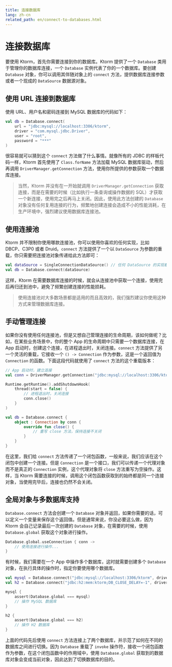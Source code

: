 ```yaml
---
title: 连接数据库
lang: zh-cn
related_path: en/connect-to-databases.html
---
```


# 连接数据库

要使用 Ktorm，首先你需要连接到你的数据库。Ktorm 提供了一个 `Database` 类用于管理你的数据库连接，一个 `Database` 实例代表了你的一个数据库。要创建 `Database` 对象，你可以调用其伴随对象上的 `connect` 方法，提供数据库连接参数或者一个现成的 `DataSource` 数据源对象。

## 使用 URL 连接到数据库

使用 URL、用户名和密码连接到 MySQL 数据库的代码如下：

````kotlin
val db = Database.connect(
    url = "jdbc:mysql://localhost:3306/ktorm", 
    driver = "com.mysql.jdbc.Driver", 
    user = "root", 
    password = "***"
)
````

很容易就可以猜到这个 `connect` 方法做了什么事情。就像所有的 JDBC 的样板代码一样，Ktorm 首先使用了 `Class.forName` 方法加载 MySQL 数据库驱动，然后再调用 `DriverManager.getConnection` 方法，使用你所提供的参数获取一个数据库连接。

> 当然，Ktorm 并没有在一开始就调用 `DriverManager.getConnection` 获取连接，而是在需要的时候（比如执行一条查询或操作数据的 SQL）才获取一个新连接，使用完之后再马上关闭。因此，使用此方法创建的 `Database` 对象没有任何复用连接的行为，频繁地创建连接会造成不小的性能消耗，在生产环境中，强烈建议使用数据库连接池。

## 使用连接池

Ktorm 并不限制你使用哪款连接池，你可以使用你喜欢的任何实现，比如 DBCP、C3P0 或者 Druid。`connect` 方法提供了一个以 `DataSource` 为参数的重载，你只需要把连接池对象传递给此方法即可：

````kotlin
val dataSource = SingleConnectionDataSource() // 任何 DataSource 的实现都可以
val db = Database.connect(dataSource)
````

这样，Ktorm 在需要数据库连接的时候，就会从连接池中获取一个连接，使用完后再归还到池中，避免了频繁创建连接的性能损耗。

> 使用连接池对大多数场景都是适用的而且高效的，我们强烈建议你使用这种方式来管理数据库连接。

## 手动管理连接

如果你没有使用任何连接池，但是又想自己管理连接的生命周期，该如何做呢？比如，在某些业务场景中，你的整个 App 的生命周期中只需要一个数据库连接，在 App 启动时，创建这个连接，在进程退出时，关闭连接。`connect` 方法提供了另一个灵活的重载，它接收一个 `() -> Connection` 作为参数，这是一个返回值为 `Connection` 的函数。下面这段代码就使用了 `connect` 方法的这个重载版本：

````kotlin
// App 启动时，建立连接
val conn = DriverManager.getConnection("jdbc:mysql://localhost:3306/ktorm")

Runtime.getRuntime().addShutdownHook(
    thread(start = false) {
        // 进程退出时，关闭连接
        conn.close()
    }
)

val db = Database.connect {
    object : Connection by conn {
        override fun close() {
            // 重写 close 方法，保持连接不关闭
        }
    }
}
````

在这里，我们给 `connect` 方法传递了一个闭包函数，一般来说，我们应该在这个闭包中创建一个连接。但是 `Connection` 是一个接口，我们可以传递一个代理对象而不是真正的 `Connection` 实例，这个代理对象将 `close` 方法重写为空操作。这样，当 Ktorm 需要连接的时候，调用这个闭包函数获取到的始终都是同一个连接对象，当使用完毕后，连接也仍然不会关闭。

## 全局对象与多数据库支持

`Database.connect` 方法会创建一个 `Database` 对象并返回，如果你需要的话，可以定义一个变量来保存这个返回值。但是通常来说，你没必要这么做，因为 Ktorm 会自己记录最后一次创建的 `Database` 对象，在需要的时候，使用 `Database.global` 获取这个对象进行操作。

````kotlin
Database.global.useConnection { conn -> 
    // 使用连接进行操作...
}
````

有时候，我们需要在一个 App 中操作多个数据库，这时就需要创建多个 `Database` 对象，在执行具体的操作时，指定你要使用哪个数据库。

```kotlin
val mysql = Database.connect("jdbc:mysql://localhost:3306/ktorm", driver = "com.mysql.jdbc.Driver")
val h2 = Database.connect("jdbc:h2:mem:ktorm;DB_CLOSE_DELAY=-1", driver = "org.h2.Driver")

mysql {
    assert(Database.global === mysql)
    // 操作 MySQL 数据库
}

h2 {
    assert(Database.global === h2)
    // 操作 H2 数据库
}
```

上面的代码先后使用 `connect` 方法连接上了两个数据库，并示范了如何在不同的数据库之间进行切换。因为 `Database` 重载了 `invoke` 操作符，接收一个闭包函数作为参数，在这个闭包函数中的作用域中，使用 `Database.global` 获取到的数据库对象会变成当前对象，因此达到了切换数据库的目的。

